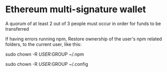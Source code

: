 # Ethereum multi-signature wallet

A quorum of at least 2 out of 3 people must occur in order for funds to be transferred



If having errors running npm, 
Restore ownership of the user's npm related folders, to the current user, like this:


  sudo chown -R $USER:$GROUP ~/.npm

  sudo chown -R $USER:$GROUP ~/.config

